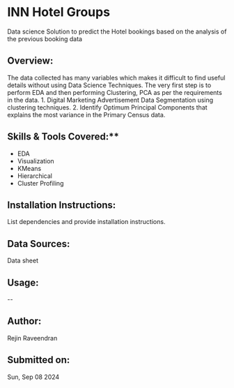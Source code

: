 # **INN Hotel Groups**
Data science Solution to predict the Hotel bookings based on the analysis of the previous booking data

## **Overview:**
The data collected has many variables which makes it difficult to find useful details without using Data Science Techniques. The very first step is to perform EDA and then performing Clustering, PCA as per the requirements in the data. 1. Digital Marketing Advertisement Data Segmentation using clustering techniques. 2. Identify Optimum Principal Components that explains the most variance in the Primary Census data.

## Skills & Tools Covered:**
- EDA
- Visualization
- KMeans
- Hierarchical
- Cluster Profiling

## **Installation Instructions:**
List dependencies and provide installation instructions.

## **Data Sources:**
Data sheet

## **Usage:**
--

## **Author:**
Rejin Raveendran

## **Submitted on:**
Sun, Sep 08 2024
